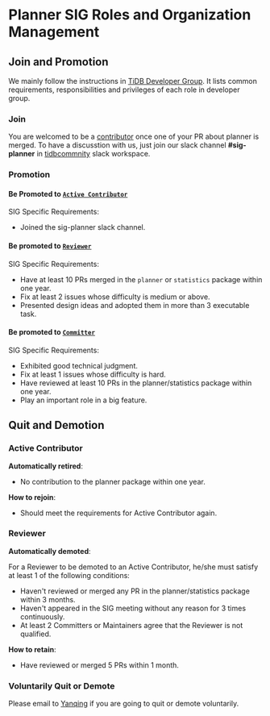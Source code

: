 # Planner SIG Roles and Organization Management

## Join and Promotion

We mainly follow the instructions in [TiDB Developer Group](../../architecture/README.md#tidb-developer-group).
It lists common requirements, responsibilities and privileges of each role in developer group.

### Join

You are welcomed to be a [contributor](../../architecture/README.md#contributor) once one of your PR about planner is merged.
To have a discusstion with us, just join our slack channel **#sig-planner** in [tidbcommnity](https://pingcap.com/tidbslack) slack workspace.

### Promotion

#### Be Promoted to [`Active Contributor`](../../architecture/README.md#active-contributor)

SIG Specific Requirements:

* Joined the sig-planner slack channel.

#### Be promoted to [`Reviewer`](../../architecture/README.md#reviewer)

SIG Specific Requirements:

* Have at least 10 PRs merged in the `planner` or `statistics` package within one year.
* Fix at least 2 issues whose difficulty is medium or above.
* Presented design ideas and adopted them in more than 3 executable task.


#### Be promoted to [`Committer`](../../architecture/README.md#committer)

SIG Specific Requirements:

* Exhibited good technical judgment.
* Fix at least 1 issues whose difficulty is hard.
* Have reviewed at least 10 PRs in the planner/statistics package within one year.
* Play an important role in a big feature.

## Quit and Demotion

### Active Contributor

**Automatically retired**:

* No contribution to the planner package within one year.

**How to rejoin**:

* Should meet the requirements for Active Contributor again.

### Reviewer

**Automatically demoted**:

For a Reviewer to be demoted to an Active Contributor, he/she must satisfy at
least 1 of the following conditions:

* Haven't reviewed or merged any PR in the planner/statistics package within 3 months.
* Haven't appeared in the SIG meeting without any reason for 3 times continuously.
* At least 2 Committers or Maintainers agree that the Reviewer is not qualified.

**How to retain**:

* Have reviewed or merged 5 PRs within 1 month.

### Voluntarily Quit or Demote

Please email to [Yanqing](mailto:zhangyanqing@pingcap.com) if you are
going to quit or demote voluntarily.

